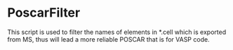 # PoscarFilter
This script is used to filter the names of elements in *.cell which is exported from MS, thus will lead a more reliable POSCAR that is for VASP code. 
